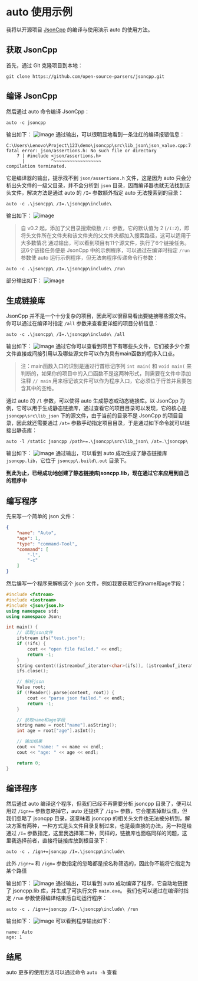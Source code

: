 # auto 使用示例

我将以开源项目 [JsonCpp](https://github.com/open-source-parsers/jsoncpp.git) 的编译与使用演示 auto 的使用方法。

## 获取 JsonCpp
首先，通过 Git 克隆项目到本地：
```shell
git clone https://github.com/open-source-parsers/jsoncpp.git
```

## 编译 JsonCpp
然后通过 auto 命令编译 JsonCpp：
```shell
auto -c jsoncpp
```
输出如下：
![image](./autocjsoncpp.png)
通过输出，可以很明显地看到一条注红的编译报错信息：
```shell
C:\Users\Lenovo\Project\123\demo\jsoncpp\src\lib_json\json_value.cpp:7:10: fatal error: json/assertions.h: No such file or directory
    7 | #include <json/assertions.h>
      |          ^~~~~~~~~~~~~~~~~~~
compilation terminated.
```
它是编译器的输出，提示找不到 `json/assertions.h` 文件，这是因为 auto 只会分析出头文件的一级父目录，并不会分析到 `json` 目录，因而编译器也就无法找到该头文件，解决方法是通过 auto 的 `/I=` 参数额外指定 auto 无法搜索到的目录：
```shell
auto -c .\jsoncpp\ /I=.\jsoncpp\include\
```
输出如下：
![image](./autocI.png)
> 自 v0.2 起，添加了父目录搜索级数 `/I:` 参数，它的默认值为 2 (`/I:2`)，即将头文件所在文件夹和该文件夹的父文件夹都加入搜索路径，这可以适用于大多数情况
通过输出，可以看到项目有11个源文件，执行了6个链接任务。这6个链接任务便是 JsonCpp 中的示例程序，可以通过在编译时指定 `/run` 参数使 auto 运行示例程序，但无法向程序传递命令行参数：
```shell
auto -c .\jsoncpp\ /I=.\jsoncpp\include\ /run
```
部分输出如下：
![image](./autocrun.png)

## 生成链接库
JsonCpp 并不是一个十分复杂的项目，因此可以很容易看出要链接哪些源文件。你可以通过在编译时指定 `/all` 参数来查看更详细的项目分析信息：
```shell
auto -c .\jsoncpp\ /I=.\jsoncpp\include\ /all
```
输出如下：
![image](./autocall.png)
通过它你可以查看到项目下有哪些头文件，它们被多少个源文件直接或间接引用以及哪些源文件可以作为具有main函数的程序入口点。

> 注：main函数入口的识别是通过行首标记序列 `int main(` 和 `void main(` 来判断的，如果你的项目中的入口函数不是这两种形式，则需要在文件中添加注释 `// main` 用来标记该文件可以作为程序入口，它必须位于行首并且要包含其中的空格。

通过 auto 的 `/l` 参数，可以使得 auto 生成静态或动态链接库。以 JsonCpp 为例，它可以用于生成静态链接库，通过查看它的项目目录可以发现，它的核心是 `jsoncpp\src\lib_json` 下的源文件，由于当前的目录不是 JsonCpp 的项目目录，因此就还需要通过 `/at=` 参数手动指定项目目录，于是通过如下命令就可以链接出静态库：
```shell
auto -l /static jsoncpp /path+=.\jsoncpp\src\lib_json\ /at=.\jsoncpp\
```
输出如下：
![image](./autolib.png)
通过输出，可以看到 auto 成功生成了静态链接库 `jsoncpp.lib`，它位于 `jsoncpp\.build\.out` 目录下。

**到此为止，已经成功地创建了静态链接库jsoncpp.lib，现在通过它来应用到自己的程序中**

## 编写程序

先来写一个简单的 json 文件：
```json
{
    "name": "Auto",
    "age": 1,
    "type": "command-Tool",
    "command": [
        "-l",
        "-c"
    ]
}
```

然后编写一个程序来解析这个 json 文件，例如我要获取它的name和age字段：
```c++
#include <fstream>
#include <iostream>
#include <json/json.h>
using namespace std;
using namespace Json;

int main() {
    // 读取json文件
    ifstream ifs("test.json");
    if (!ifs) {
        cout << "open file failed." << endl;
        return -1;
    }
    string content((istreambuf_iterator<char>(ifs)), (istreambuf_iterator<char>()));
    ifs.close();

    // 解析json
    Value root;
    if (!Reader().parse(content, root)) {
        cout << "parse json failed." << endl;
        return -1;
    }

    // 获取name和age字段
    string name = root["name"].asString();
    int age = root["age"].asInt();

    // 输出结果
    cout << "name: " << name << endl;
    cout << "age: " << age << endl;

    return 0;
}
```

## 编译程序

然后通过 auto 编译这个程序，但我们已经不再需要分析 jsoncpp 目录了，便可以用过 `/ign+=` 参数忽略掉它，auto 还提供了 `/ign=` 参数，它会覆盖掉默认值，但我们忽略了 jsoncpp 目录，这意味着 jsoncpp 的相关头文件也无法被分析到，解决方案有两种，一种方式是头文件目录复制过来，也是最直接的办法，另一种是给通过 `/I=` 参数指定，这里我选择第二种，同样的，链接库也面临同样的问题，这里我选择前者，直接将链接库放到根目录下：
```shell
auto -c . /ign+=jsoncpp /I=.\jsoncpp\include\
```
此外 `/ign+=` 和 `/ign=` 参数指定的忽略都是按名称筛选的，因此你不能将它指定为某个路径

输出如下：
![image](./autocmain.png)
通过输出，可以看到 auto 成功编译了程序，它自动地链接了 jsoncpp.lib 库，并生成了可执行文件 `main.exe`。
我们也可以通过在编译时指定 `/run` 参数使得编译结束后自动运行程序：
```shell
auto -c . /ign+=jsoncpp /I=.\jsoncpp\include\ /run
```
输出如下：
![image](./autocrunmain.png)
可以看到程序输出如下：
```
name: Auto
age: 1
```

## 结尾

auto 更多的使用方法可以通过命令 `auto -h` 查看
